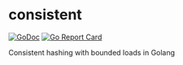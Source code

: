 # consistent
[![GoDoc](https://godoc.org/github.com/buraksezer/consistent?status.png)](https://godoc.org/github.com/buraksezer/consistent) [![Go Report Card](https://goreportcard.com/badge/github.com/buraksezer/consistent)](https://goreportcard.com/report/github.com/buraksezer/consistent)

Consistent hashing with bounded loads in Golang
